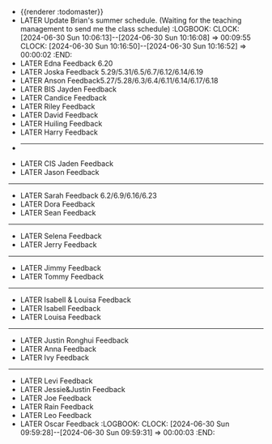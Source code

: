 - {{renderer :todomaster}}
- LATER Update Brian's summer schedule. (Waiting for the teaching management to send me the class schedule)
  :LOGBOOK:
  CLOCK: [2024-06-30 Sun 10:06:13]--[2024-06-30 Sun 10:16:08] =>  00:09:55
  CLOCK: [2024-06-30 Sun 10:16:50]--[2024-06-30 Sun 10:16:52] =>  00:00:02
  :END:
- LATER Edna Feedback 6.20
- LATER Joska Feedback 5.29/5.31/6.5/6.7/6.12/6.14/6.19
- LATER Anson Feedback5.27/5.28/6.3/6.4/6.11/6.14/6.17/6.18
- LATER BIS Jayden Feedback
- LATER Candice Feedback
- LATER Riley Feedback
- LATER David Feedback
- LATER Huiling Feedback
- LATER Harry Feedback
- ____________________________________________________________________
- LATER CIS Jaden Feedback
- LATER Jason Feedback
- -------------------------------------------------------
- LATER Sarah Feedback 6.2/6.9/6.16/6.23
- LATER Dora Feedback
- LATER Sean Feedback
- ---------------------------------------------------------
- LATER Selena Feedback
- LATER Jerry Feedback
- -----------------------
- LATER Jimmy Feedback
- LATER Tommy Feedback
- ----------------------
- LATER Isabell & Louisa Feedback
- LATER Isabell Feedback
- LATER Louisa Feedback
- -------------------------
- LATER Justin Ronghui Feedback
- LATER Anna Feedback
- LATER Ivy Feedback
- ------------------------
- LATER Levi Feedback
- LATER Jessie&Justin Feedback
- LATER Joe Feedback
- LATER Rain Feedback
- LATER Leo Feedback
- LATER Oscar Feedback
  :LOGBOOK:
  CLOCK: [2024-06-30 Sun 09:59:28]--[2024-06-30 Sun 09:59:31] =>  00:00:03
  :END: